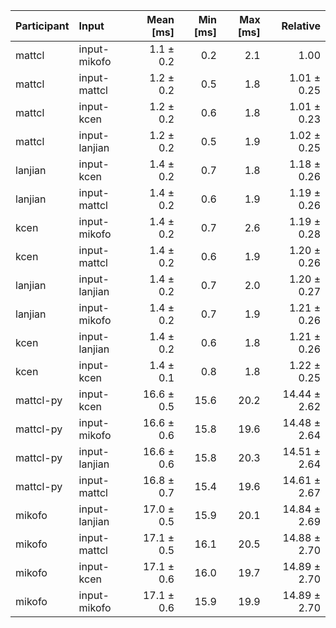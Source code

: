 | Participant | Input | Mean [ms] | Min [ms] | Max [ms] | Relative |
|:---|:---|---:|---:|---:|---:|
| mattcl | input-mikofo | 1.1 ± 0.2 | 0.2 | 2.1 | 1.00 |
| mattcl | input-mattcl | 1.2 ± 0.2 | 0.5 | 1.8 | 1.01 ± 0.25 |
| mattcl | input-kcen | 1.2 ± 0.2 | 0.6 | 1.8 | 1.01 ± 0.23 |
| mattcl | input-lanjian | 1.2 ± 0.2 | 0.5 | 1.9 | 1.02 ± 0.25 |
| lanjian | input-kcen | 1.4 ± 0.2 | 0.7 | 1.8 | 1.18 ± 0.26 |
| lanjian | input-mattcl | 1.4 ± 0.2 | 0.6 | 1.9 | 1.19 ± 0.26 |
| kcen | input-mikofo | 1.4 ± 0.2 | 0.7 | 2.6 | 1.19 ± 0.28 |
| kcen | input-mattcl | 1.4 ± 0.2 | 0.6 | 1.9 | 1.20 ± 0.26 |
| lanjian | input-lanjian | 1.4 ± 0.2 | 0.7 | 2.0 | 1.20 ± 0.27 |
| lanjian | input-mikofo | 1.4 ± 0.2 | 0.7 | 1.9 | 1.21 ± 0.26 |
| kcen | input-lanjian | 1.4 ± 0.2 | 0.6 | 1.8 | 1.21 ± 0.26 |
| kcen | input-kcen | 1.4 ± 0.1 | 0.8 | 1.8 | 1.22 ± 0.25 |
| mattcl-py | input-kcen | 16.6 ± 0.5 | 15.6 | 20.2 | 14.44 ± 2.62 |
| mattcl-py | input-mikofo | 16.6 ± 0.6 | 15.8 | 19.6 | 14.48 ± 2.64 |
| mattcl-py | input-lanjian | 16.6 ± 0.6 | 15.8 | 20.3 | 14.51 ± 2.64 |
| mattcl-py | input-mattcl | 16.8 ± 0.7 | 15.4 | 19.6 | 14.61 ± 2.67 |
| mikofo | input-lanjian | 17.0 ± 0.5 | 15.9 | 20.1 | 14.84 ± 2.69 |
| mikofo | input-mattcl | 17.1 ± 0.5 | 16.1 | 20.5 | 14.88 ± 2.70 |
| mikofo | input-kcen | 17.1 ± 0.6 | 16.0 | 19.7 | 14.89 ± 2.70 |
| mikofo | input-mikofo | 17.1 ± 0.6 | 15.9 | 19.9 | 14.89 ± 2.70 |
